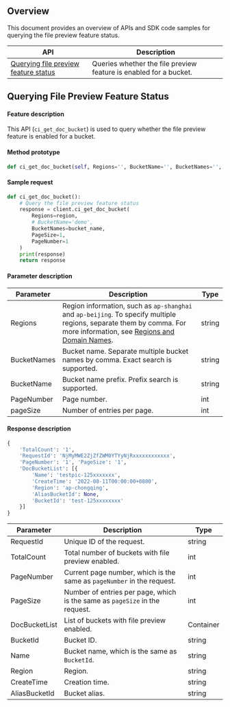 ## Overview

This document provides an overview of APIs and SDK code samples for querying the file preview feature status.

| API  |	Description  |
|----|-----|
|  [Querying file preview feature status](https://intl.cloud.tencent.com/document/product/436/46919)  | Queries whether the file preview feature is enabled for a bucket.  | 


## Querying File Preview Feature Status

#### Feature description

This API (`ci_get_doc_bucket`) is used to query whether the file preview feature is enabled for a bucket.

#### Method prototype

```py
def ci_get_doc_bucket(self, Regions='', BucketName='', BucketNames='', PageNumber='', PageSize='', **kwargs)
```

#### Sample request

```py
def ci_get_doc_bucket():
    # Query the file preview feature status
    response = client.ci_get_doc_bucket(
        Regions=region,
        # BucketName='demo',
        BucketNames=bucket_name,
        PageSize=1,
        PageNumber=1
    )
    print(response)
    return response
```

#### Parameter description

| Parameter | Description | Type |
| ----------- | ------------------------------------------------------------ | ------ |
| Regions     | Region information, such as `ap-shanghai` and `ap-beijing`. To specify multiple regions, separate them by comma. For more information, see [Regions and Domain Names](https://intl.cloud.tencent.com/document/product/1045/33423). | string |
| BucketNames | Bucket name. Separate multiple bucket names by comma. Exact search is supported. | string |
| BucketName  | Bucket name prefix. Prefix search is supported.        | string |
| PageNumber  | Page number.                                                       | int |
| pageSize    | Number of entries per page.                                                     | int |

#### Response description

```py
{
    'TotalCount': '1', 
    'RequestId': 'NjMyMWE2ZjZfZWM0YTYyNjRxxxxxxxxxxxx', 
    'PageNumber': '1', 'PageSize': '1', 
    'DocBucketList': [{
        'Name': 'testpic-125xxxxxxx', 
        'CreateTime': '2022-08-11T00:00:00+0800', 
        'Region': 'ap-chongqing', 
        'AliasBucketId': None, 
        'BucketId': 'test-125xxxxxxxx'
    }]
}
```

| Parameter | Description | Type |
| ------------- | ------------------------------- | --------- |
| RequestId     | Unique ID of the request.                   | string    |
| TotalCount    | Total number of buckets with file preview enabled.            | int       |
| PageNumber    | Current page number, which is the same as `pageNumber` in the request. | int       |
| PageSize      | Number of entries per page, which is the same as `pageSize` in the request.   | int       |
| DocBucketList | List of buckets with file preview enabled.            | Container |
| BucketId      | Bucket ID.               | string |
| Name          | Bucket name, which is the same as `BucketId`. | string |
| Region        | Region.              | string |
| CreateTime    | Creation time.                | string |
| AliasBucketId | Bucket alias.              | string |
